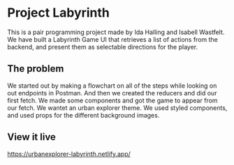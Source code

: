 # Project Labyrinth

This is a pair programming project made by Ida Halling and Isabell Wastfelt. We have built a Labyrinth Game UI that retrieves a list of actions from the backend, and present them as selectable directions for the player.

## The problem

We started out by making a flowchart on all of the steps while looking on out endpoints in Postman. And then we created the reducers and did our first fetch. We made some components and got the game to appear from our fetch.
We wantet an urban explorer theme. We used styled components, and used props for the different background images.

## View it live

https://urbanexplorer-labyrinth.netlify.app/
